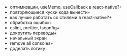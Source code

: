 - оптимизации, useMemo, useCallback в react-native?+
- повторяющиеся куски кода вынести+
- как лучше работать со стилями в react-native?+
- обработка ошибок+
- eslint, prettier, tsconfig+
- докрутить переводы+
- начальный экран
- remove all consoles+
- доделать логику